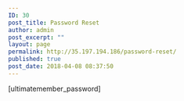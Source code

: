 ```yaml
---
ID: 30
post_title: Password Reset
author: admin
post_excerpt: ""
layout: page
permalink: http://35.197.194.186/password-reset/
published: true
post_date: 2018-04-08 08:37:50
---
```

[ultimatemember_password]